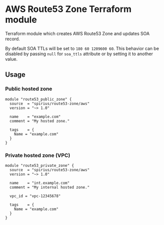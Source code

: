 # AWS Route53 Zone Terraform module

Terraform module which creates AWS Route53 Zone and updates SOA record.

By default SOA TTLs will be set to `180 60 1209600 60`. This behavior can be disabled by passing `null` for `soa_ttls` attribute
or by setting it to another value.

## Usage

### Public hosted zone

```hcl
module "route53_public_zone" {
  source  = "spirius/route53-zone/aws"
  version = "~> 1.0"

  name    = "example.com"
  comment = "My hosted zone."

  tags    = {
    Name = "example.com"
  }
}
```

### Private hosted zone (VPC)

```hcl
module "route53_private_zone" {
  source  = "spirius/route53-zone/aws"
  version = "~> 1.0"

  name    = "int.example.com"
  comment = "My internal hosted zone."

  vpc_id = "vpc-12345678"

  tags    = {
    Name = "example.com"
  }
}
```
